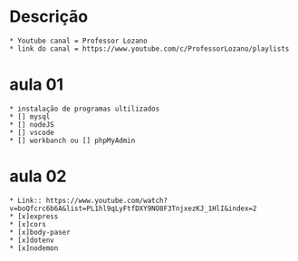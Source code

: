 # Descrição
    * Youtube canal = Professor Lozano
    * link do canal = https://www.youtube.com/c/ProfessorLozano/playlists
# aula 01
    * instalação de programas ultilizados
    * [] mysql
    * [] nodeJS
    * [] vscode
    * [] workbanch ou [] phpMyAdmin
# aula 02
    * Link:: https://www.youtube.com/watch?v=boQfcrc6b6A&list=PL1hl9qLyFtfDXY9NO8F3TnjxezKJ_1HlI&index=2
    * [x]express 
    * [x]cors
    * [x]body-paser
    * [x]dotenv
    * [x]nodemon